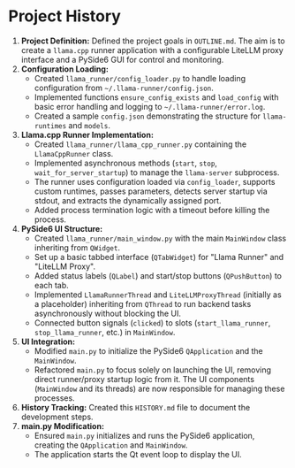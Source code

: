 # Project History

1.  **Project Definition:** Defined the project goals in `OUTLINE.md`. The aim is to create a `llama.cpp` runner application with a configurable LiteLLM proxy interface and a PySide6 GUI for control and monitoring.
2.  **Configuration Loading:**
    *   Created `llama_runner/config_loader.py` to handle loading configuration from `~/.llama-runner/config.json`.
    *   Implemented functions `ensure_config_exists` and `load_config` with basic error handling and logging to `~/.llama-runner/error.log`.
    *   Created a sample `config.json` demonstrating the structure for `llama-runtimes` and `models`.
3.  **Llama.cpp Runner Implementation:**
    *   Created `llama_runner/llama_cpp_runner.py` containing the `LlamaCppRunner` class.
    *   Implemented asynchronous methods (`start`, `stop`, `wait_for_server_startup`) to manage the `llama-server` subprocess.
    *   The runner uses configuration loaded via `config_loader`, supports custom runtimes, passes parameters, detects server startup via stdout, and extracts the dynamically assigned port.
    *   Added process termination logic with a timeout before killing the process.
4.  **PySide6 UI Structure:**
    *   Created `llama_runner/main_window.py` with the main `MainWindow` class inheriting from `QWidget`.
    *   Set up a basic tabbed interface (`QTabWidget`) for "Llama Runner" and "LiteLLM Proxy".
    *   Added status labels (`QLabel`) and start/stop buttons (`QPushButton`) to each tab.
    *   Implemented `LlamaRunnerThread` and `LiteLLMProxyThread` (initially as a placeholder) inheriting from `QThread` to run backend tasks asynchronously without blocking the UI.
    *   Connected button signals (`clicked`) to slots (`start_llama_runner`, `stop_llama_runner`, etc.) in `MainWindow`.
5.  **UI Integration:**
    *   Modified `main.py` to initialize the PySide6 `QApplication` and the `MainWindow`.
    *   Refactored `main.py` to focus solely on launching the UI, removing direct runner/proxy startup logic from it. The UI components (`MainWindow` and its threads) are now responsible for managing these processes.
6.  **History Tracking:** Created this `HISTORY.md` file to document the development steps.
7.  **main.py Modification:**
    *   Ensured `main.py` initializes and runs the PySide6 application, creating the `QApplication` and `MainWindow`.
    *   The application starts the Qt event loop to display the UI.
